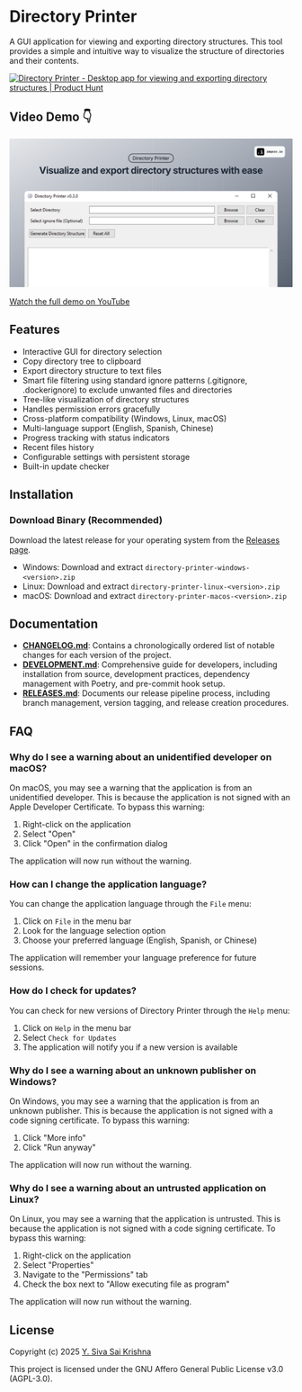 # Directory Printer

A GUI application for viewing and exporting directory structures. This tool provides a simple and intuitive way to visualize the structure of directories and their contents.


<a href="https://www.producthunt.com/posts/directory-printer?embed=true&utm_source=badge-featured&utm_medium=badge&utm_souce=badge-directory&#0045;printer" target="_blank"><img src="https://api.producthunt.com/widgets/embed-image/v1/featured.svg?post_id=867506&theme=light&t=1739465160860" alt="Directory&#0032;Printer - Desktop&#0032;app&#0032;for&#0032;viewing&#0032;and&#0032;exporting&#0032;directory&#0032;structures | Product Hunt" style="width: 250px; height: 54px;" width="250" height="54" /></a>


## Video Demo 👇

[![Directory Printer Demo](./media/header-image.png)](https://youtu.be/RWOIlvB1PJU)

[Watch the full demo on YouTube](https://youtu.be/RWOIlvB1PJU)

## Features

- Interactive GUI for directory selection
- Copy directory tree to clipboard
- Export directory structure to text files
- Smart file filtering using standard ignore patterns (.gitignore, .dockerignore) to exclude unwanted files and directories
- Tree-like visualization of directory structures
- Handles permission errors gracefully
- Cross-platform compatibility (Windows, Linux, macOS)
- Multi-language support (English, Spanish, Chinese)
- Progress tracking with status indicators
- Recent files history
- Configurable settings with persistent storage
- Built-in update checker

## Installation

### Download Binary (Recommended)

Download the latest release for your operating system from the [Releases page](https://github.com/ysskrishna/directory-printer/releases).

- Windows: Download and extract `directory-printer-windows-<version>.zip`
- Linux: Download and extract `directory-printer-linux-<version>.zip`
- macOS: Download and extract `directory-printer-macos-<version>.zip`


## Documentation

- **[CHANGELOG.md](CHANGELOG.md)**: Contains a chronologically ordered list of notable changes for each version of the project.
- **[DEVELOPMENT.md](DEVELOPMENT.md)**: Comprehensive guide for developers, including installation from source, development practices, dependency management with Poetry, and pre-commit hook setup.
- **[RELEASES.md](RELEASES.md)**: Documents our release pipeline process, including branch management, version tagging, and release creation procedures.

## FAQ

### Why do I see a warning about an unidentified developer on macOS?

On macOS, you may see a warning that the application is from an unidentified developer. This is because the application is not signed with an Apple Developer Certificate. To bypass this warning:

1. Right-click on the application
2. Select "Open"
3. Click "Open" in the confirmation dialog

The application will now run without the warning.

### How can I change the application language?

You can change the application language through the `File` menu:

1. Click on `File` in the menu bar
2. Look for the language selection option
3. Choose your preferred language (English, Spanish, or Chinese)

The application will remember your language preference for future sessions.

### How do I check for updates?

You can check for new versions of Directory Printer through the `Help` menu:

1. Click on `Help` in the menu bar
2. Select `Check for Updates`
3. The application will notify you if a new version is available

### Why do I see a warning about an unknown publisher on Windows?

On Windows, you may see a warning that the application is from an unknown publisher. This is because the application is not signed with a code signing certificate. To bypass this warning:

1. Click "More info"
2. Click "Run anyway"

The application will now run without the warning.

### Why do I see a warning about an untrusted application on Linux?

On Linux, you may see a warning that the application is untrusted. This is because the application is not signed with a code signing certificate. To bypass this warning:

1. Right-click on the application
2. Select "Properties"
3. Navigate to the "Permissions" tab
4. Check the box next to "Allow executing file as program"

The application will now run without the warning.

## License

Copyright (c) 2025 [Y. Siva Sai Krishna](https://github.com/ysskrishna)

This project is licensed under the GNU Affero General Public License v3.0 (AGPL-3.0).
